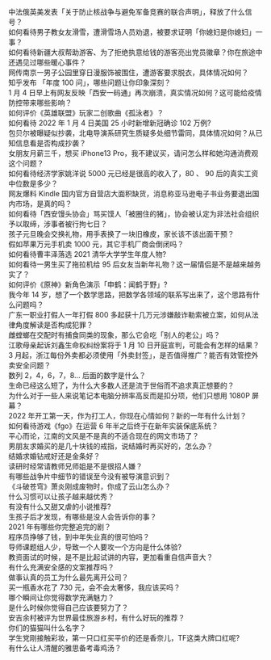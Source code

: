 中法俄英美发表「关于防止核战争与避免军备竞赛的联合声明」，释放了什么信号？  
如何看待男子教女友滑雪，遭滑雪场人员劝退，被要求证明「你媳妇是你媳妇」一事？  
如何看待新疆大叔帮助游客、为了拒绝执意给钱的游客亮出党员徽章？你在旅途中还遇见过哪些暖心事件？  
网传南京一男子公园里穿日漫服饰被围住，遭游客要求脱衣，具体情况如何？  
知乎发布 「年度 100 问」，哪些问题让你印象深刻？  
1 月 4 日早上有网友反映「西安一码通」再次崩溃，真实情况如何？这可能给疫情防控带来哪些影响？  
如何评价《英雄联盟》玩家二创歌曲《孤泳者》？  
如何看待 2022 年 1 月 4 日美国 25 小时新增新冠确诊 102 万例?  
包贝尔被曝疑似抄袭，北电导演系研究生质疑多处细节雷同，具体情况如何？从已知信息看是否构成抄袭？  
女朋友月薪三千，想买 iPhone13 Pro，我不建议买，请问怎么样和她沟通消费观这个问题？  
如何看待经济学家姚洋说 5000 元已经是很高的收入了，80 、 90 后的真实工资中位数是多少？  
网友爆料 Kindle 国内官方自营店大面积缺货，消息称亚马逊电子书业务要退出国内市场，是真的吗？  
如何看待「西安馒头协会」骂买馍人「被圈住的猪」，协会被认定为非法社会组织予以取缔，涉事者被行拘七日？  
孩子元旦晚会交换礼物，用手表换了一块旧橡皮，家长该不该出面干预？  
假如苹果万元手机卖 1000 元，其它手机厂商会倒闭吗？  
如何看待曹丰泽落选 2021 清华大学学生年度人物?  
如何看待一男生买了拖拉机给 95 后女友当新年礼物？这一届情侣是不是越来越务实了？  
如何评价《原神》新角色演示「申鹤：闻鹤于野」?  
我今年 14 岁，想了一个数学思路，把数学各领域的联系写出来了，这个思路有什么问题吗？  
广东一职业打假人一年打假 800 多起获十几万元涉嫌敲诈勒索被立案，如何从法律角度解读是否构成犯罪？  
雌螳螂在交配时有捕食同类的现象，那么它会吃「别人的老公」吗？  
江歌母亲起诉刘鑫生命权纠纷案将于 1 月 10 日开庭宣判，可能会有怎样的结果？  
3 月起，浙江每份外卖都必须使用「外卖封签」，是否值得推广？能否有效管控外卖安全问题？  
数列 2，4，6，7，8… 后面的数字是什么？  
生命已经这么短了，为什么大多数人还是流于世俗而不追求真正想要的？  
为什么对于一些人来说笔记本电脑分辨率高反而是扣分项，他们只想用 1080P 屏幕？  
2022 年开工第一天，作为打工人，你现在心情如何？新的一年有什么计划？  
如何看待游戏《fgo》在运营 6 年半之后终于在新年实装保底系统？  
平心而论，江南的文风是不是真的不适合现在的网文市场了？  
男朋友求婚买的是几十块钱的戒指，说结婚时再买好的，怎么办？  
结婚求婚钻戒好还是金条好？  
读研时经常请教师兄师姐是不是很招人嫌？  
有哪些战争片中细节的错误至今没有被导演意识到？  
《斗破苍穹》萧炎刚成废物时，你成了云山怎么办？  
什么习惯可以让孩子越来越优秀？  
有没有什么又甜又虐的小说推荐?  
生孩子后才发现，有哪些是没人会告诉你的事？  
2021 年有哪些你完整追完的剧？  
程序员挣够了钱，到中年失业真的很可怕吗？  
导师课题组人少，导致一个人要攻一个方向是什么体验?  
教资面试的时候，是不是比起试讲的内容，更加看重自信声音大？  
有什么充满安全感的文案推荐吗？  
做事认真的员工为什么最先离开公司？  
买一瓶香水花了 730 元，会不会太奢侈，我应该买吗？  
哪个瞬间让你觉得数学充满魅力？  
是什么时候你觉得自己应该要努力了？  
安吉余村被评为世界最佳旅游乡村，有什么好玩的推荐？  
你们的猫猫叫什么名字？  
学生党刚接触彩妆，第一只口红买平价的还是香奈儿，TF这类大牌口红呢?  
有什么让人清醒的雅思备考毒鸡汤？  
